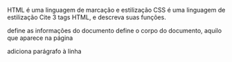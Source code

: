 

HTML é uma linguagem de marcação e estilização
CSS é uma linguagem de estilização
Cite 3 tags HTML, e descreva suas funções.
<head> define as informações do documento
<body> define o corpo do documento, aquilo que aparece na página
<p> adiciona parágrafo à linha
